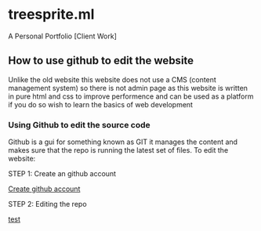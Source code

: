 # treesprite.ml
A Personal Portfolio [Client Work]

## How to use github to edit the website
Unlike the old website this website does not use a CMS (content management system) so there is not admin page as this website is written in pure html and css to improve performence and can be used as a platform if you do so wish to learn the basics of web development

### Using Github to edit the source code
Github is a gui for something known as GIT it manages the content and makes sure that the repo is running the latest set of files. To edit the website:

STEP 1: Create an github account

[Create github account](URL "https://github.com/signup?ref_cta=Sign+up&ref_loc=header+logged+out&ref_page=%2F&source=header-home")

STEP 2: Editing the repo

[test](Help/1.png)